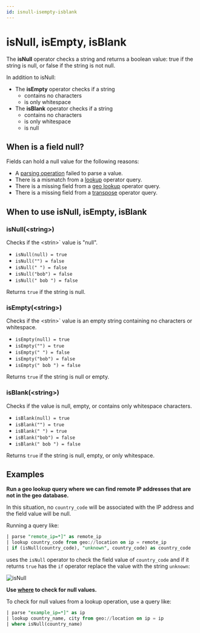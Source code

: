 ```yaml
---
id: isnull-isempty-isblank
---
```


# isNull, isEmpty, isBlank

The **isNull** operator checks a string and returns a boolean value:
true if the string is null, or false if the string is not null.

In addition to isNull:

* The **isEmpty** operator checks if a string
    * contains no characters
    * is only whitespace
* The **isBlank** operator checks if a string
    * contains no characters
    * is only whitespace
    * is null

## When is a field null?

Fields can hold a null value for the following reasons:

* A [parsing operation](/docs/search/search-query-language/parse-operators) failed to parse a value.
* There is a mismatch from a [lookup](lookup-classic.md) operator query.
* There is a missing field from a [geo lookup](Geo-Lookup.md) operator query.
* There is a missing field from a [transpose](transpose.md) operator query.

## When to use isNull, isEmpty, isBlank

### isNull(\<string\>)

Checks if the \<strin\>` value is "null".

* `isNull(null) = true`
* `isNull("") = false`
* `isNull(" ") = false`
* `isNull("bob") = false`
* `isNull(" bob ") = false`

Returns `true` if the string is null.

### isEmpty(\<string\>)

Checks if the \<strin\>` value is an empty string containing no characters or whitespace.

* `isEmpty(null) = true`
* `isEmpty("") = true`
* `isEmpty(" ") = false`
* `isEmpty("bob") = false`
* `isEmpty(" bob ") = false`

Returns `true` if the string is null or empty.

### isBlank(\<string\>)

Checks if the value is null, empty, or contains only whitespace characters.

* `isBlank(null) = true`
* `isBlank("") = true`
* `isBlank(" ") = true`
* `isBlank("bob") = false`
* `isBlank(" bob ") = false`

Returns `true` if the string is null, empty, or only whitespace.

## Examples

**Run a geo lookup query where we can find remote IP addresses that are not in the geo database.**

In this situation, no `country_code` will be associated with the IP address and the field value will be null.

Running a query like:

```sql
| parse "remote_ip=*]" as remote_ip
| lookup country_code from geo://location on ip = remote_ip
| if (isNull(country_code), "unknown", country_code) as country_code
```

uses the `isNull` operator to check the field value of `country_code` and if it returns `true` has the `if` operator replace the value with the string `unknown`:

![isNull](/img/search/search-query-language/search-operators/isNull.png)

**Use [where](where.md) to check for null values.**

To check for null values from a lookup operation, use a query like:

```sql
| parse "example_ip=*]" as ip
| lookup country_name, city from geo://location on ip = ip
| where isNull(country_name)
```
